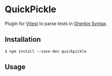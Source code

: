 # QuickPickle

Plugin for [Vitest](https://vitest.dev/) to parse tests in [Gherkin Syntax](https://cucumber.io/docs/gherkin/reference/).

## Installation

```
$ npm install --save-dev quickpickle
```

## Usage

